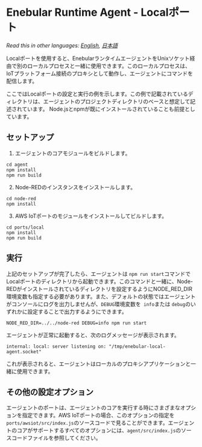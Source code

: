 
# Enebular Runtime Agent - Localポート

*Read this in other languages: [English](README.md), [日本語](README.ja.md)*

Localポートを使用すると、EnebularランタイムエージェントをUnixソケット経由で別のローカルプロセスと一緒に使用できます。このローカルプロセスは、IoTプラットフォーム接続のプロキシとして動作し、エージェントにコマンドを配信します。

ここではLocalポートの設定と実行の例を示します。この例で記載されているディレクトリは、エージェントのプロジェクトディレクトリのベースと想定して記述されています。 Node.jsとnpmが既にインストールされていることも前提としています。

## セットアップ

1. エージェントのコアモジュールをビルドします。

```
cd agent
npm install
npm run build
```

2. Node-REDのインスタンスをインストールします。

```
cd node-red
npm install
```

3. AWS IoTポートのモジュールをインストールしてビルドします。

```
cd ports/local
npm install
npm run build
```

## 実行


上記のセットアップが完了したら、エージェントは `npm run start`コマンドでLocalポートのディレクトリから起動できます。このコマンドと一緒に、Node-REDがインストールされているディレクトリを設定するようにNODE_RED_DIR環境変数も指定する必要があります。また、デフォルトの状態ではエージェントがコンソールにログを出力しませんが、`DEBUG`環境変数を` info`または `debug`のいずれかに設定することで出力するようにできます。

```
NODE_RED_DIR=../../node-red DEBUG=info npm run start
```

エージェントが正常に起動すると、次のログメッセージが表示されます。

```
internal: local: server listening on: "/tmp/enebular-local-agent.socket"
```

これが表示されると、エージェントはローカルのプロキシアプリケーションと一緒に使用できます。

## その他の設定オプション

エージェントのポートは、エージェントのコアを実行する時にさまざまなオプションを指定できます。AWS IoTポートの場合、このオプションの指定を`ports/awsiot/src/index.js`のソースコードで見ることができます。エージェントのコアがサポートするすべてのオプションには、`agent/src/index.js`のソースコードファイルを参照してください。
